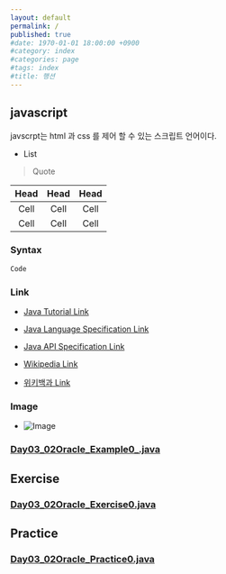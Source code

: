 ```yaml
---
layout: default
permalink: /
published: true
#date: 1970-01-01 18:00:00 +0900
#category: index
#categories: page
#tags: index
#title: 행션
---
```




## javascript

javscrpt는 html 과 css 를 제어 할 수 있는  스크립트 언어이다.

- List

> Quote

|	Head	|	Head	|	Head	|
|:---:|:---:|:---:|
|	Cell	|	Cell	|	Cell	|
|	Cell	|	Cell	|	Cell	|


### Syntax

````````````````````````````````````````````````````````````````````````````````java
Code
````````````````````````````````````````````````````````````````````````````````


### Link

- [Java Tutorial Link](http)

- [Java Language Specification Link](http)

- [Java API Specification Link](http)

- [Wikipedia Link](http)

- [위키백과 Link](http)


### Image

- ![Image](http)


### [Day03_02Oracle_Example0_.java](https://github.com/magoon85/sist/blob/master/_02oracle/src/sist/_02oracle/day03/Day03_02Oracle_Example0_.java)



## Exercise


### [Day03_02Oracle_Exercise0.java](https://github.com/magoon85/sist/blob/master/_02oracle/src/sist/_02oracle/day03/Day03_02Oracle_Exercise0_Oracle0.java)



## Practice


### [Day03_02Oracle_Practice0.java](https://github.com/magoon85/sist/blob/master/_02oracle/src/sist/_02oracle/day03/Day03_02Oracle_Practice0.java)


